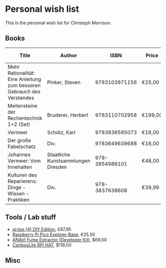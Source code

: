 # Personal wish list
This is the personal wish list for Christoph Morrison.


## Books
|Title|Author|ISBN|Price|Purchase at|
|-----|------|----|-----|-----------|
|Mehr Rationalität: Eine Anleitung zum besseren Gebrauch des Verstandes|Pinker, Steven|9783103971156|€25,00|[Antaios](https://antaios.de/detail/index/sArticle/136991)
|Meilensteine der Rechentechnik 1+2 (Set)|Bruderer, Herbert|9783110702958|€199,00|[Antaios](https://antaios.de/detail/index/sArticle/136992)
|Vermeer|Schütz, Karl|9783836565073|€16,00|[Antaios](https://antaios.de/detail/index/sArticle/136993)
|Der große Fabelschatz|Div.|9783649639688|€16,00|[Antaios](https://antaios.de/detail/index/sArticle/136995)
|Johannes Vermeer: Vom Innehalten|Staatliche Kunstsammlungen Dresden|978-3954986101|€48,00|[Antaios](https://antaios.de/detail/index/sArticle/136998)
|Kulturen des Reparierens: Dinge - Wissen - Praktiken|Div.|978-3837638608|€39,99|[Antaios](https://antaios.de/detail/index/sArticle/136999)

## Tools / Lab stuff
* [pi‑top [4] DIY Edition](https://www.pi-top.com/products/diy-edition), £87,95
* [Raspberry Pi Pico Explorer Base](https://www.berrybase.de/neu/raspberry-pi-pico-explorer-base?c=2462), €25,50
* [ANAVI Fume Extractor (Developer Kit)](https://www.crowdsupply.com/anavi-technology/fume-extractor), $69,00
* [CaribouLite RPi HAT](https://www.crowdsupply.com/cariboulabs/cariboulite-rpi-hat), $119,00

## Misc
